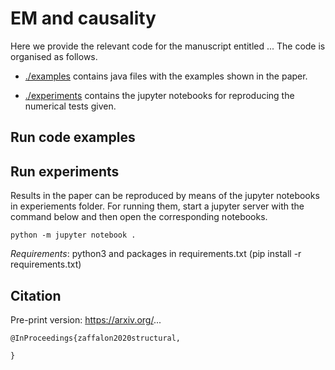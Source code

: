 # EM and causality

Here we provide the relevant code for the manuscript entitled ...
The code is organised as follows.

- [./examples](examples) contains java files with the examples
shown in the paper.

- [./experiments](experiments) contains the jupyter notebooks for reproducing
the numerical tests given.


## Run code examples



## Run experiments

Results in the paper can be reproduced by means of the jupyter notebooks in experiements
folder. For running them, start a jupyter server with the command below and then open the corresponding notebooks.

```
python -m jupyter notebook .
```



_Requirements_: python3 and packages in requirements.txt (pip install -r requirements.txt)


## Citation

Pre-print version: https://arxiv.org/...

```
@InProceedings{zaffalon2020structural,

}
```
